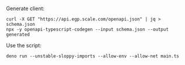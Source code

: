 Generate client:

```
curl -X GET "https://api.egp.scale.com/openapi.json" | jq > schema.json
npx -y openapi-typescript-codegen --input schema.json --output generated
```

Use the script:

```
deno run --unstable-sloppy-imports --allow-env --allow-net main.ts
```